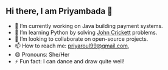 ## Hi there, I am Priyambada 👋

- 🔭 I’m currently working on Java building payment systems.
- 🌱 I’m learning Python by solving [John Crickett](https://github.com/JohnCrickett) problems.
- 👯 I’m looking to collaborate on open-source projects.
- 📫 How to reach me: priyaroul99@gmail.com, 
- 😄 Pronouns: She/Her
- ⚡ Fun fact: I can dance and draw quite well!
